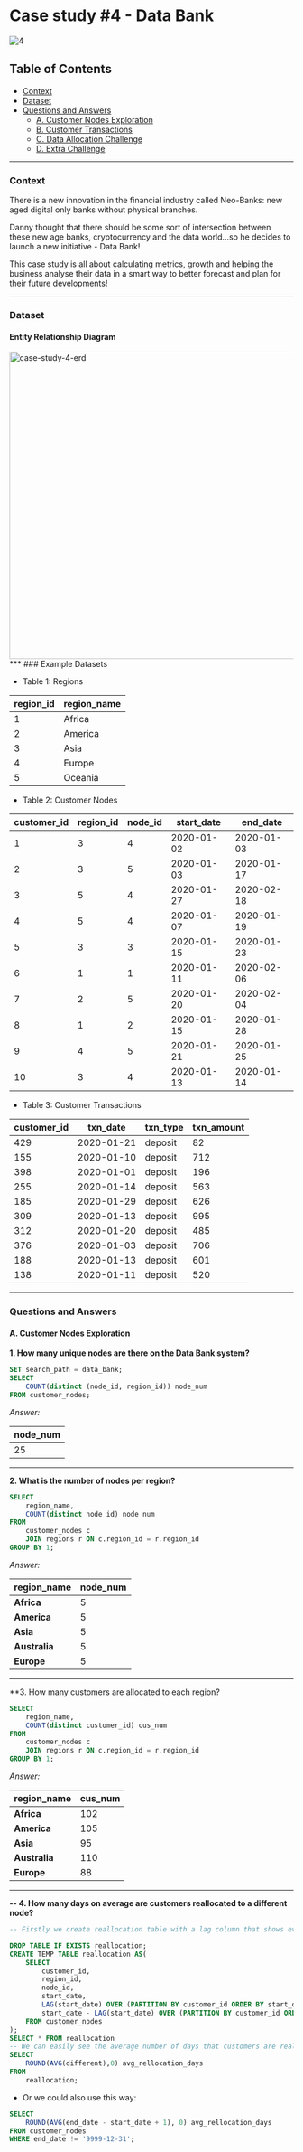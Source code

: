 # Case study #4 - Data Bank

![4](https://github.com/hanhdang9/8-Week-SQL-Challenge/assets/122140143/0fb6cb92-2560-45cd-9784-8e901cd7ad22)

## Table of Contents
- [Context](#context)
- [Dataset](#dataset)
- [Questions and Answers](#questions-and-answers)
  - [A. Customer Nodes Exploration](#a-customer-nodes-exploration)
  - [B. Customer Transactions](#b-customer-transactions)
  - [C. Data Allocation Challenge](c-data-allocation-challenge)
  - [D. Extra Challenge](d-extra-challenge)
***
### Context

There is a new innovation in the financial industry called Neo-Banks: new aged digital only banks without physical branches.

Danny thought that there should be some sort of intersection between these new age banks, cryptocurrency and the data world…so he decides to launch a new initiative - Data Bank!

This case study is all about calculating metrics, growth and helping the business analyse their data in a smart way to better forecast and plan for their future developments!
***

### Dataset

#### Entity Relationship Diagram

<img width="544" alt="case-study-4-erd" src="https://github.com/hanhdang9/8-Week-SQL-Challenge/assets/122140143/5354403e-1387-45cc-b34b-548e7899fbb1">
***
### Example Datasets

- Table 1: Regions

| region_id | region_name |
| --------- | ----------- |
| 1         | Africa      |
| 2         | America     |
| 3         | Asia        |
| 4         | Europe      |
| 5         | Oceania     |

- Table 2: Customer Nodes

| customer_id | region_id | node_id | start_date | end_date   |
| ----------- | --------- | ------- | ---------- | ---------- |
| 1           | 3         | 4       | 2020-01-02 | 2020-01-03 |
| 2           | 3         | 5       | 2020-01-03 | 2020-01-17 |
| 3           | 5         | 4       | 2020-01-27 | 2020-02-18 |
| 4           | 5         | 4       | 2020-01-07 | 2020-01-19 |
| 5           | 3         | 3       | 2020-01-15 | 2020-01-23 |
| 6           | 1         | 1       | 2020-01-11 | 2020-02-06 |
| 7           | 2         | 5       | 2020-01-20 | 2020-02-04 |
| 8           | 1         | 2       | 2020-01-15 | 2020-01-28 |
| 9           | 4         | 5       | 2020-01-21 | 2020-01-25 |
| 10          | 3         | 4       | 2020-01-13 | 2020-01-14 |

- Table 3: Customer Transactions

| customer_id | txn_date   | txn_type | txn_amount |
| ----------- | ---------- | -------- | ---------- |
| 429         | 2020-01-21 | deposit  | 82         |
| 155         | 2020-01-10 | deposit  | 712        |
| 398         | 2020-01-01 | deposit  | 196        |
| 255         | 2020-01-14 | deposit  | 563        |
| 185         | 2020-01-29 | deposit  | 626        |
| 309         | 2020-01-13 | deposit  | 995        |
| 312         | 2020-01-20 | deposit  | 485        |
| 376         | 2020-01-03 | deposit  | 706        |
| 188         | 2020-01-13 | deposit  | 601        |
| 138         | 2020-01-11 | deposit  | 520        |
***
### Questions and Answers
#### A. Customer Nodes Exploration

**1. How many unique nodes are there on the Data Bank system?**

````sql
SET search_path = data_bank;
SELECT
	COUNT(distinct (node_id, region_id)) node_num
FROM customer_nodes;
````

*Answer:*

| **node_num** |
| ------------ |
| 25           |
***
**2. What is the number of nodes per region?**

````sql
SELECT 
	region_name,
	COUNT(distinct node_id) node_num
FROM 
	customer_nodes c
	JOIN regions r ON c.region_id = r.region_id
GROUP BY 1;
````

*Answer:*

| **region_name** | **node_num** |
| --------------- | ------------ |
| **Africa**      | 5            |
| **America**     | 5            |
| **Asia**        | 5            |
| **Australia**   | 5            |
| **Europe**      | 5            |
***
**3. How many customers are allocated to each region?

````sql
SELECT
	region_name,
	COUNT(distinct customer_id) cus_num
FROM 
	customer_nodes c
	JOIN regions r ON c.region_id = r.region_id
GROUP BY 1;
````

*Answer:*

| **region_name** | **cus_num** |
| --------------- | ----------- |
| **Africa**      | 102         |
| **America**     | 105         |
| **Asia**        | 95          |
| **Australia**   | 110         |
| **Europe**      | 88          |
***
**-- 4. How many days on average are customers reallocated to a different node?**

````sql
-- Firstly we create reallocation table with a lag column that shows every customer's previous start date. Then we calculate the different between periods by taking start_date column minus lag column, located in "different" column.

DROP TABLE IF EXISTS reallocation;
CREATE TEMP TABLE reallocation AS(
	SELECT
		customer_id,
		region_id,
		node_id,
		start_date,
		LAG(start_date) OVER (PARTITION BY customer_id ORDER BY start_date),
		start_date - LAG(start_date) OVER (PARTITION BY customer_id ORDER BY start_date) AS different
	FROM customer_nodes
);
SELECT * FROM reallocation
-- We can easily see the average number of days that customers are reallocated to a different node is the average of "different"
SELECT
	ROUND(AVG(different),0) avg_rellocation_days
FROM
	reallocation;
````
- Or we could also use this way:
````sql
SELECT 
	ROUND(AVG(end_date - start_date + 1), 0) avg_rellocation_days 
FROM customer_nodes
WHERE end_date != '9999-12-31';
````
  



